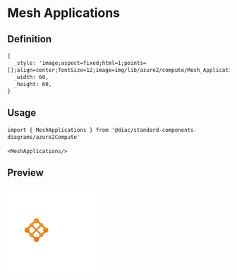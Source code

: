 # Mesh Applications

## Definition

```
{
  _style: 'image;aspect=fixed;html=1;points=[];align=center;fontSize=12;image=img/lib/azure2/compute/Mesh_Applications.svg;strokeColor=none;',
  _width: 60,
  _height: 60,
}
```

## Usage

```
import { MeshApplications } from '@diac/standard-components-diagrams/azure2Compute'

<MeshApplications/>
```

## Preview

<img src="./mesh-applications.png" width="200"/>
